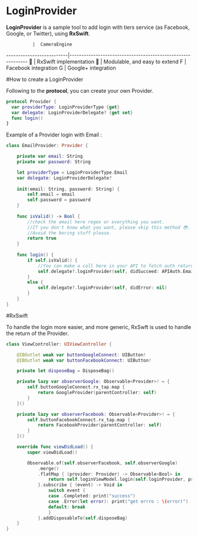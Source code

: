 # LoginProvider
**LoginProvider** is a sample tool to add login with tiers service (as Facebook, Google, or Twitter), using **RxSwift**.


              |  CameraEngine
--------------------------|------------------------------------------------------------
:star2: | RxSwift implementation
:star2: | Modulable, and easy to extend
F | Facebook integration
G | Google+ integration

#How to create a LoginProvider

Following to the **protocol**, you can create your own Provider.

```Swift
protocol Provider {
  var providerType: LoginProviderType {get}
  var delegate: LoginProviderDelegate? {get set}
  func login()
}
```

Example of a Provider login with Email :

```swift
class EmailProvider: Provider {

    private var email: String
    private var password: String

    let providerType = LoginProviderType.Email
    var delegate: LoginProviderDelegate?
    
    init(email: String, password: String) {
        self.email = email
        self.password = password
    }
    
    func isValid() -> Bool {
        //check the email here regex or everything you want.
        //If you don't know what you want, please skip this method 😳.
        //Avoid the boring stuff please.
        return true
    }
    
    func login() {
        if self.isValid() {
            //You can make a call here in your API to fetch auth return
            self.delegate?.loginProvider(self, didSucceed: APIAuth.Email(email: self.email, password: self.password))
        }
        else {
            self.delegate?.loginProvider(self, didError: nil)
        }
    }    
}
```

#RxSwift

To handle the login more easier, and more generic, RxSwft is used to handle the return of the Provider.

```Swift
class ViewController: UIViewController {

    @IBOutlet weak var buttonGoogleConnect: UIButton!
    @IBOutlet weak var buttonFacebookConnect: UIButton!

    private let disposeBag = DisposeBag()

    private lazy var observerGoogle: Observable<Provider>! = {
        self.buttonGoogleConnect.rx_tap.map {
            return GoogleProvider(parentController: self)
        }
    }()

    private lazy var observerFacebook: Observable<Provider>! = {
        self.buttonFacebookConnect.rx_tap.map {
            return FacebookProvider(parentController: self)
        }
    }()

    override func viewDidLoad() {
        super.viewDidLoad()

        Observable.of(self.observerFacebook, self.observerGoogle)
            .merge()
            .flatMap { (provider: Provider) -> Observable<Bool> in
                return self.loginViewModel.login(self.loginProvider, provider: provider)
            }.subscribe { (event) -> Void in
                switch event {
                case .Completed: print("success")
                case .Error(let error): print("get errro : \(error)")
                default: break
                }
            }.addDisposableTo(self.disposeBag)
    }
}
```
